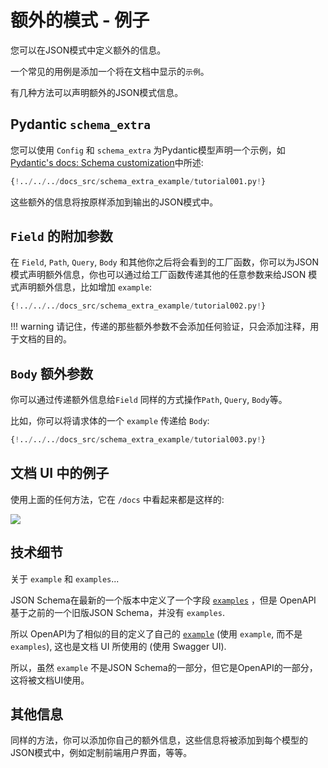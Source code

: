 # 额外的模式 - 例子

您可以在JSON模式中定义额外的信息。

一个常见的用例是添加一个将在文档中显示的`示例`。

有几种方法可以声明额外的JSON模式信息。

## Pydantic `schema_extra`

您可以使用 `Config` 和 `schema_extra` 为Pydantic模型声明一个示例，如<a href="https://pydantic-docs.helpmanual.io/usage/schema/#schema-customization" class="external-link" target="_blank">Pydantic's docs: Schema customization</a>中所述:

```Python hl_lines="15-23"
{!../../../docs_src/schema_extra_example/tutorial001.py!}
```

这些额外的信息将按原样添加到输出的JSON模式中。

## `Field` 的附加参数

在 `Field`, `Path`, `Query`, `Body` 和其他你之后将会看到的工厂函数，你可以为JSON 模式声明额外信息，你也可以通过给工厂函数传递其他的任意参数来给JSON 模式声明额外信息，比如增加 `example`:

```Python hl_lines="4  10-13"
{!../../../docs_src/schema_extra_example/tutorial002.py!}
```

!!! warning
    请记住，传递的那些额外参数不会添加任何验证，只会添加注释，用于文档的目的。

## `Body` 额外参数

你可以通过传递额外信息给`Field` 同样的方式操作`Path`, `Query`, `Body`等。

比如，你可以将请求体的一个 `example` 传递给 `Body`: 

```Python hl_lines="21-26"
{!../../../docs_src/schema_extra_example/tutorial003.py!}
```

## 文档 UI 中的例子

使用上面的任何方法，它在 `/docs` 中看起来都是这样的:

<img src="/img/tutorial/body-fields/image01.png">

## 技术细节

关于 `example` 和 `examples`...

JSON Schema在最新的一个版本中定义了一个字段 <a href="https://json-schema.org/draft/2019-09/json-schema-validation.html#rfc.section.9.5" class="external-link" target="_blank">`examples`</a> ，但是 OpenAPI 基于之前的一个旧版JSON Schema，并没有 `examples`.

所以 OpenAPI为了相似的目的定义了自己的 <a href="https://github.com/OAI/OpenAPI-Specification/blob/master/versions/3.0.3.md#fixed-fields-20" class="external-link" target="_blank">`example`</a> (使用 `example`, 而不是 `examples`), 这也是文档 UI 所使用的 (使用 Swagger UI).

所以，虽然 `example` 不是JSON Schema的一部分，但它是OpenAPI的一部分，这将被文档UI使用。

## 其他信息

同样的方法，你可以添加你自己的额外信息，这些信息将被添加到每个模型的JSON模式中，例如定制前端用户界面，等等。
